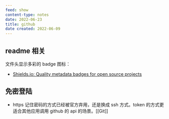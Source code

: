 ```yaml
---
feed: show
content-type: notes
date: 2022-06-23
title: github
date created: 2022-06-09
---
```


## readme 相关

文件头显示多彩的 badge 图标：
- [Shields.io: Quality metadata badges for open source projects](https://shields.io/)

## 免密登陆

- https 记住密码的方式已经被官方弃用，还是换成 ssh 方式。token 的方式更适合其他应用调用 github 的 api 的场景。[[Git]]
